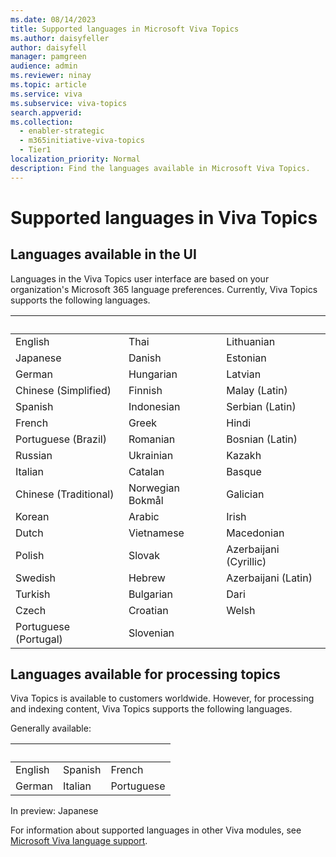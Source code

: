 ```yaml
---
ms.date: 08/14/2023
title: Supported languages in Microsoft Viva Topics
ms.author: daisyfeller
author: daisyfell
manager: pamgreen
audience: admin
ms.reviewer: ninay
ms.topic: article
ms.service: viva 
ms.subservice: viva-topics
search.appverid: 
ms.collection:
  - enabler-strategic
  - m365initiative-viva-topics
  - Tier1
localization_priority: Normal
description: Find the languages available in Microsoft Viva Topics.
---
```



# Supported languages in Viva Topics

## Languages available in the UI

Languages in the Viva Topics user interface are based on your organization's Microsoft 365 language preferences. Currently, Viva Topics supports the following languages.

|&nbsp;  | &nbsp; |&nbsp; |
|---|---|---|
English|Thai|Lithuanian
Japanese|Danish|Estonian
German|Hungarian|Latvian
Chinese (Simplified)|Finnish|Malay (Latin)
Spanish|Indonesian|Serbian (Latin)
French|Greek|Hindi
Portuguese (Brazil)|Romanian|Bosnian (Latin)
Russian|Ukrainian|Kazakh
Italian|Catalan|Basque
Chinese (Traditional)|Norwegian Bokmål|Galician
Korean|Arabic|Irish
Dutch|Vietnamese|Macedonian
Polish|Slovak|Azerbaijani (Cyrillic)
Swedish|Hebrew|Azerbaijani (Latin)
Turkish|Bulgarian|Dari
Czech|Croatian|Welsh
Portuguese (Portugal)|Slovenian |

## Languages available for processing topics

Viva Topics is available to customers worldwide. However, for processing and indexing content, Viva Topics supports the following languages.

Generally available:

|&nbsp;  | &nbsp; |&nbsp; |
|---|---|---|
English|Spanish |French |
German |Italian |Portuguese |

In preview:
Japanese

For information about supported languages in other Viva modules, see [Microsoft Viva language support](../viva-language-support.md).
